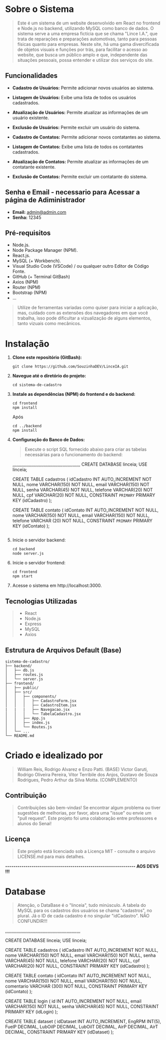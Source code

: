 # Sobre o Sistema

> Este é um sistema de um website desenvolvido em React no frontend e Node.js no backend, utilizando MySQL como banco de dados. O sistema serve a uma empresa fictícia que se chama "Lince I.A.", que trata de reparações e preparações automotivas, tanto para pessoas físicas quanto para empresas.
> Neste site, há uma gama divercificada de objetos visuais e funções por trás, para facilitar o acesso ao website, que busca um público amplo e que, independente das situações pessoais, possa entender e utilizar dos serviços do site.

## Funcionalidades

- **Cadastro de Usuários:** Permite adicionar novos usuários ao sistema.
- **Listagem de Usuários:** Exibe uma lista de todos os usuários cadastrados.
- **Atualização de Usuários:** Permite atualizar as informações de um usuário existente.
- **Exclusão de Usuários:** Permite excluir um usuário do sistema.

- **Cadastro de Contatos:** Permite adicionar novos contatantes ao sistema.
- **Listagem de Contatos:** Exibe uma lista de todos os contatantes cadastrados.
- **Atualização de Contatos:** Permite atualizar as informações de um contatante existente.
- **Exclusão de Contatos:** Permite excluir um contatante do sistema.

## Senha e Email - necessario para Acessar a página de Adiministrador

- **Email:** admin@admin.com
- **Senha:** 12345

## Pré-requisitos

- Node.js.
- Node Package Manager (NPM).
- React.js.
- MySQL (+ Workbench).
- Visual Studio Code (VSCode) / ou qualquer outro Editor de Código Fonte.
- GitHub (+ Terminal GitBash)
- Axios (NPM)
- Router (NPM)
- Bootstrap (NPM)
- ...

> Utilize de ferramentas variadas como quiser para iniciar a aplicação, mas, cuidado com as extensões dos navegadores em que você trabalha, isso pode dificultar a vizualização de alguns elementos, tanto vizuais como mecânicos.

# Instalação

1. **Clone este repositório (GitBash):**

   ```gitbash
   git clone https://github.com/SouzinhaDEV/LinceIA.git

   ```

2. **Navegue até o diretório do projeto:**
    ````
   cd sistema-de-cadastro
   ````

4. **Instale as dependências (NPM) do frontend e do backend:**
   ````
   cd frontend
   npm install
   ````
   Após
   ````
   cd ../backend
   npm install
   ````

6. **Configuração do Banco de Dados:**
   > Execute o script SQL fornecido abaixo para criar as tabelas necessárias para o funcionamento do backend:

   ,,,,,,,,,,,,,,,,,,,,,,,,,,,,,,,,,,,,,,,,,,,,,,,,,,,,,,
   CREATE DATABASE linceia;
   USE linceia;

   CREATE TABLE cadastros ( 
  	   idCadastro INT AUTO_INCREMENT NOT NULL,
  	   nome VARCHAR(150) NOT NULL,
  	   email VARCHAR(150) NOT NULL,
  	   senha VARCHAR(45) NOT NULL,
  	   telefone VARCHAR(20) NOT NULL,
  	   cpf VARCHAR(20) NOT NULL,
  	   CONSTRAINT `PRIMARY` PRIMARY KEY (idCadastro) 
   );

   CREATE TABLE contato (
	   idContato INT AUTO_INCREMENT NOT NULL,
	   nome VARCHAR(150) NOT NULL,
	   email VARCHAR(150) NOT NULL,
	   telefone VARCHAR (20) NOT NULL,
	   CONSTRAINT `PRIMARY` PRIMARY KEY (idContato)
   );
   ```````````````````````````````````````````````````````

7. Inicie o servidor backend:

   ````
   cd backend
   node server.js
   ````

9. Inicie o servidor frontend:

   ````
   cd frontend
   npm start
   ````

11. Acesse o sistema em http://localhost:3000.

## Tecnologias Utilizadas
   > - React
   > - Node.js
   > - Express
   > - MySQL
   > - Axios

## Estrutura de Arquivos Default (Base)

    sistema-de-cadastro/
    ├── backend/
    │   ├── db.js
    │   ├── routes.js
    │   └── server.js
    ├── frontend/
    │   ├── public/
    │   ├── src/
    │   │   ├── components/
    │   │   │   ├── CadastroForm.jsx
    │   │   │   ├── CadastroItem.jsx
    |   |   |   ├── Navegacao.jsx
    │   │   │   └── TabelaCadastro.jsx
    │   │   ├── App.js
    │   │   ├── index.js
    │   │   └── Routes.js
    │   └── ...
    └── README.md

# Criado e idealizado por
> William Reis, Rodrigo Alvarez e Enzo Patti. (BASE)
> Victor Garuti, Rodrigo Oliveira Pereira, Vitor Terribile dos Anjos, Gustavo de Souza Rodrigues, Pedro Arthur da Silva Motta. (COMPLEMENTO)

## Contribuição
> Contribuições são bem-vindas! Se encontrar algum problema ou tiver sugestões de melhorias, por favor, abra uma "issue" ou envie um "pull request". Este projeto foi uma colaboração entre professores e alunos do Senai!

## Licença
> Este projeto está licenciado sob a Licença MIT - consulte o arquivo LICENSE.md para mais detalhes.

**---------------------------------------------------------------- AOS DEVS !!!**

# Database
> Atenção, o DataBase é o "linceia", tudo minúsculo. A tabela do MySQL para os cadastros dos usuários se chama "cadastros", no plural. Já o ID de cada cadastro é no singular "idCadastro". NÃO CONFUNDIR!!!

,,,,,,,,,,,,,,,,,,,,,,,,,,,,,,,,,,,,,,,,,,,,,,,,,,,,,,,,,,,,

CREATE DATABASE linceia;
USE linceia;

CREATE TABLE cadastros ( 
  	idCadastro INT AUTO_INCREMENT NOT NULL,
  	nome VARCHAR(150) NOT NULL,
  	email VARCHAR(150) NOT NULL,
  	senha VARCHAR(45) NOT NULL,
  	telefone VARCHAR(20) NOT NULL,
  	cpf VARCHAR(20) NOT NULL,
  	CONSTRAINT PRIMARY KEY (idCadastro) 
);

CREATE TABLE contato (
	idContato INT AUTO_INCREMENT NOT NULL,
	nome VARCHAR(150) NOT NULL,
	email VARCHAR(150) NOT NULL,
   comentario VARCHAR (300) NOT NULL,
	CONSTRAINT PRIMARY KEY (idContato)
);

CREATE TABLE login (
   id INT AUTO_INCREMENT NOT NULL,
   email VARCHAR(150) NOT NULL,
   senha VARCHAR(45) NOT NULL,
   CONSTRAINT PRIMARY KEY (idLogin)
);

CREATE TABLE dataset (
   idDataset INT AUTO_INCREMENT,
   EngRPM INT(5),
   FuelP DECIMAL,
   LubOilP DECIMAL,
   LubOilT DECIMAL,
   AirP DECIMAL,
   AirT DECIMAL,
   CONSTRAINT PRIMARY KEY (idDataset)
);

````````````````````````````````````````````````````````````

